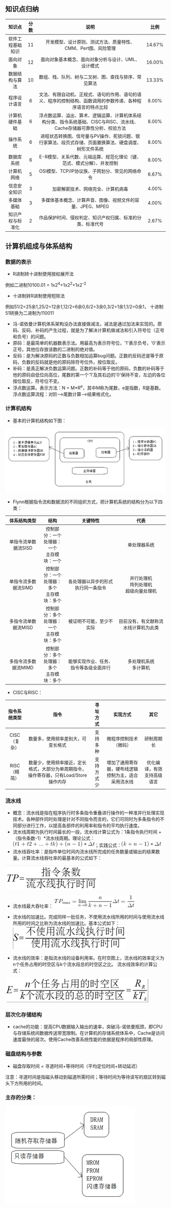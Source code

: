 ## 知识点归纳

知识点 | 分数 | 说明 | 比例 
:-: | :-: | :-: | :-: 
软件工程基础知识 | 11 | 开发模型、设计原则、测试方法、质量特性、CMM、Pert图、风险管理 | 14.67% 
面向对象 | 12 | 面向对象基本概念、面向对象分析与设计、UML、设计模式 | 16.00% 
数据结构与算法 | 10 | 数组、栈、队列、树与二叉树、图、查找与排序、常见算法 | 13.33%  
程序设计语言 | 6 | 文法、有限自动机、正规式、语句的作用、语句的语义、程序的控制结构、函数调用的参数传递、各种程序语言的特点比较 | 8.00% 
计算机硬件基础 | 6 | 浮点数运算、溢出、算术、逻辑运算、计算机体系结构分类、指令系统基础、CISC与RISC、流水线、Cache存储器可靠性分析、校验方法 | 8.00% 
操作系统 | 6 | 进程状态转换图、信号量与PV操作、死锁问题、银行家算法、段页式存储、页面置换算法、硬盘调度、树形文件系统 | 8.00% 
数据库系统 | 6 | E-R模型、关系代数、元祖运算、规范化理论（键、范式、模式分解）、并发控制 | 8.00% 
计算机网络 | 5 | OSI模型、TCP/IP协议族、子网划分、常见的网络命令 | 6.67% 
信息安全知识 | 3 | 加密解密技术、网络完全、计算机病毒 | 4.00% 
多媒体基础 | 3 | 多媒体基本概念、计算声音、图像、视频文件的容量、JPEG、MPEG | 4.00% 
知识产权与标准化 | 2 | 作品保护时间、侵权判定、知识产权归属、标准的分类、标准代号 | 2.67% 

## 计算机组成与体系结构

### 数据的表示

- R进制转十进制使用按权展开法

例如二进制10100.01 = 1x2<sup>4</sup>+1x2<sup>2</sup>+1x2<sup>-2</sup>

- 十进制转R进制使用短除法

例如51/2=25余1,25/2=12余1,12/2=6余0,6/2=3余0,3/2=1余1,1/2=0余1，
十进制51转换为二进制为110011

- 冯-诺依曼计算机体系架构没办法直接做减法，减法是通过加法来实现的。原码、反码、补码的产生过程，就是为了解决计算机做减法和引入符号位（正号和负号）的问题。
- 原码：是最简单的机器数表示法。用最高为表示符号位，'1'表示负号，'0'表示正号。其他位存放该数的二进制的绝对值。
- 反码：是为解决原码的正数与负数相加运算bug问题。正数的反码还是等于原码，负数的反码就是他的原码除符号位外，按位取反。
- 补码：是真正解决负数运算问题。正数的补码等于他的原码，负数的补码等于他的原码自低位向高位，尾数的第一个'1'及其右边的'0'保持不变，左边的各位按位取反，符号位不变。
- 浮点数运算。表示方法：N = M*R<sup>e</sup>，其中M称为尾数，e是指数，R是基数。浮点数运算流程：对阶-->尾数计算-->结果格式化。

### 计算机结构

- 基本的计算机结构如下图：

![计算机结构](img/计算机结构.png "计算机结构")

- Flynn根据指令流和数据流的不同组织方式，把计算机系统的结构分为以下四类：

体系结构类型 | 结构 | 关键特性 | 代表 
:-: | :-: | :-: | :-: 
单指令流单数据流SISD | 控制部分：一个<br>处理器：一个<br>主存模块：一个 |   | 单处理器系统 
单指令流多数据流SIMD | 控制部分：一个<br>处理器：多个<br>主存模块：多个 | 各处理器以异步的形式执行同一条指令 | 并行处理机<br>阵列处理机<br>超级向量处理机 
多指令流单数据流MISD | 控制部分：多个<br>处理器：一个<br>主存模块：多个 | 被证明不可能，至少不实际 | 目前没有，有文献称流水线计算机为此类 
多指令流多数据流MIMD | 控制部分：多个<br>处理器：多个<br>主存模块：多个 | 能够实现作业、任务、指令等各级全面并行 | 多处理机系统<br>多计算机 

- CISC与RISC：

指令系统类型 | 指令 | 寻址方式 | 实现方式 | 其它 
:-: | :-: | :-: | :-: | :-: 
CISC（复杂） | 数量多，使用频率差别大，可变长格式 | 支持多种 | 微程序控制技术（微码） | 研制周期长 
RISC（精简） | 数量少，使用频率接近，定长格式，大部分为单周期指令，操作寄存器，只有Load/Store操作内存 | 支持方式少 | 增加了通用寄存器，硬布线逻辑控制为主，适合采用流水线 | 优化编译，有效支持高级语言 

### 流水线

- 概念：流水线是指在程序执行时多条指令重叠进行操作的一种准并行处理实现技术。各种部件同时处理是针对不同指令而言的，它们可同时为多条指令的不同部分进行工作，以提高各部件的利用率和指令的平均执行速度。
- 流水线周期为执行时间最长的一段，流水线计算公式为：1条指令执行时间 + （指令条数-1）*流水线周期。理论公式：![公式1](img/1.png)；实践公式：![公式2](img/2.png)
- 流水线吞吐率：是指咋单位时间内流水线所完成的任务数量或输出的结果数量。计算流水线吞吐率的最基本的公式如下：

![公式3](img/3.png)

- 流水线最大吞吐率： 
![公式4](img/4.png)

- 流水线的加速比。完成同样一批任务，不使用流水线所用的时间与使用流水线所用的时间之比称为流水线的加速比。基本公式如下：
![公式5](img/5.png)

- 流水线的效率：是指流水线的设备利用率。在时空图上，流水线的效率定义为n个任务占用的时空区与k个流水段总的时空区之比。 流水线效率的计算公式：

![公式6](img/6.png)

### 层次化存储结构

- cache的功能：提高CPU数据输入输出的速率，突破冯-诺依曼瓶颈，即CPU与存储系统间数据传送带宽限制。在计算机的存储系统体系中，Cache是访问速度最快的层次。使用Cache改善系统性能的依据是程序的局部性原理。

### 磁盘结构与参数

- 磁盘存取时间 = 寻道时间+等待时间（平均定位时间+转动延迟）

注意：寻道时间是指磁头移动到磁道所需时间；等待时间为等待读写的扇区转到磁头下方所用的时间。

### 主存的分类：
![主存的分类](img/7.png)
